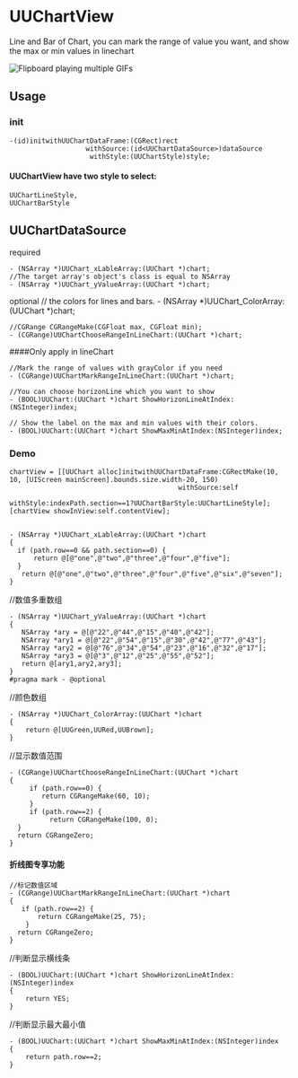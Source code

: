 UUChartView
===========

Line and Bar of Chart, you can mark the range of value you want, and show the max or min values in linechart

![Flipboard playing multiple GIFs](https://github.com/ZhipingYang/UUChartView/raw/master/UUChartViewTests/UUChartView.gif)

## Usage

### init

    -(id)initwithUUChartDataFrame:(CGRect)rect 
                       withSource:(id<UUChartDataSource>)dataSource 
                        withStyle:(UUChartStyle)style;

#### UUChartView have two style to select:

    UUChartLineStyle,
    UUChartBarStyle

## UUChartDataSource

 required

    - (NSArray *)UUChart_xLableArray:(UUChart *)chart;
    //The target array's object's class is equal to NSArray
    - (NSArray *)UUChart_yValueArray:(UUChart *)chart;

 optional
    // the colors for lines and bars.
    - (NSArray *)UUChart_ColorArray:(UUChart *)chart;
    
    //CGRange CGRangeMake(CGFloat max, CGFloat min);
    - (CGRange)UUChartChooseRangeInLineChart:(UUChart *)chart;

####Only apply in lineChart

    //Mark the range of values with grayColor if you need
    - (CGRange)UUChartMarkRangeInLineChart:(UUChart *)chart;
    
    //You can choose horizonLine which you want to show
    - (BOOL)UUChart:(UUChart *)chart ShowHorizonLineAtIndex:(NSInteger)index;
    
    // Show the label on the max and min values with their colors.
    - (BOOL)UUChart:(UUChart *)chart ShowMaxMinAtIndex:(NSInteger)index;



### Demo

    chartView = [[UUChart alloc]initwithUUChartDataFrame:CGRectMake(10, 10, [UIScreen mainScreen].bounds.size.width-20, 150)
                                              withSource:self
                                               withStyle:indexPath.section==1?UUChartBarStyle:UUChartLineStyle];
    [chartView showInView:self.contentView];


    - (NSArray *)UUChart_xLableArray:(UUChart *)chart
    {
      if (path.row==0 && path.section==0) {
          return @[@"one",@"two",@"three",@"four",@"five"];
      }
       return @[@"one",@"two",@"three",@"four",@"five",@"six",@"seven"];
    }
//数值多重数组

    - (NSArray *)UUChart_yValueArray:(UUChart *)chart
    {
       NSArray *ary = @[@"22",@"44",@"15",@"40",@"42"];
       NSArray *ary1 = @[@"22",@"54",@"15",@"30",@"42",@"77",@"43"];
       NSArray *ary2 = @[@"76",@"34",@"54",@"23",@"16",@"32",@"17"];
       NSArray *ary3 = @[@"3",@"12",@"25",@"55",@"52"];
       return @[ary1,ary2,ary3];
    }
    #pragma mark - @optional
//颜色数组

    - (NSArray *)UUChart_ColorArray:(UUChart *)chart
    {
        return @[UUGreen,UURed,UUBrown];
    }
//显示数值范围

    - (CGRange)UUChartChooseRangeInLineChart:(UUChart *)chart
    {
         if (path.row==0) {
            return CGRangeMake(60, 10);
         }
         if (path.row==2) {
              return CGRangeMake(100, 0);
      }
      return CGRangeZero;
    }
#### 折线图专享功能

    //标记数值区域
    - (CGRange)UUChartMarkRangeInLineChart:(UUChart *)chart
    {
       if (path.row==2) {
           return CGRangeMake(25, 75);
        }
      return CGRangeZero;
    }

//判断显示横线条

    - (BOOL)UUChart:(UUChart *)chart ShowHorizonLineAtIndex:(NSInteger)index
    {
        return YES;
    }

//判断显示最大最小值

    - (BOOL)UUChart:(UUChart *)chart ShowMaxMinAtIndex:(NSInteger)index
    {
        return path.row==2;
    }
